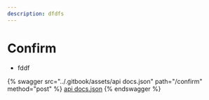 ```yaml
---
description: dfdfs
---
```


# Confirm

* fddf



{% swagger src="../.gitbook/assets/api docs.json" path="/confirm" method="post" %}
[api docs.json](<../.gitbook/assets/api docs.json>)
{% endswagger %}
